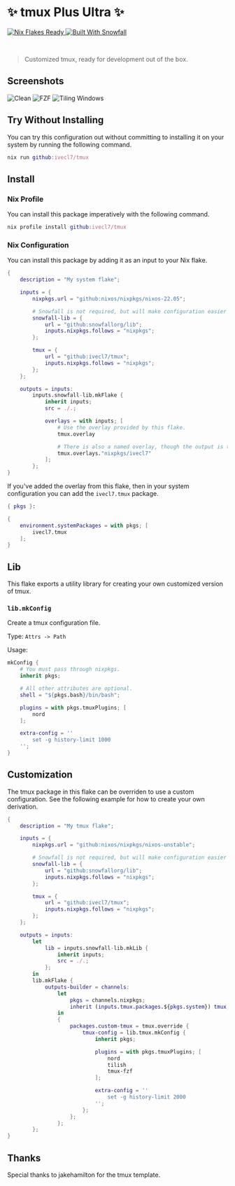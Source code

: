 # ✨ tmux Plus Ultra ✨

<a href="https://nixos.wiki/wiki/Flakes" target="_blank">
	<img alt="Nix Flakes Ready" src="https://img.shields.io/static/v1?logo=nixos&logoColor=d8dee9&label=Nix%20Flakes&labelColor=5e81ac&message=Ready&color=d8dee9&style=for-the-badge">
</a>
<a href="https://github.com/snowfallorg/lib" target="_blank">
	<img alt="Built With Snowfall" src="https://img.shields.io/static/v1?logoColor=d8dee9&label=Built%20With&labelColor=5e81ac&message=Snowfall&color=d8dee9&style=for-the-badge">
</a>

<p>
<!--
	This paragraph is not empty, it contains an em space (UTF-8 8195) on the next line in order
	to create a gap in the page.
-->
  
</p>

> Customized tmux, ready for development out of the box.

## Screenshots

![Clean](https://user-images.githubusercontent.com/7005773/194995518-dcf5fa69-458e-4ed3-a9a3-0c90e246f627.png)
![FZF](https://user-images.githubusercontent.com/7005773/194995575-2bc424c4-4b75-4096-b324-51887f48af72.png)
![Tiling Windows](https://user-images.githubusercontent.com/7005773/194995644-8a499ae5-742f-4458-831f-57c70eb15e10.png)

## Try Without Installing

You can try this configuration out without committing to installing it on your system by running
the following command.

```nix
nix run github:ivecl7/tmux
```

## Install

### Nix Profile

You can install this package imperatively with the following command.

```nix
nix profile install github:ivecl7/tmux
```

### Nix Configuration

You can install this package by adding it as an input to your Nix flake.

```nix
{
	description = "My system flake";

	inputs = {
		nixpkgs.url = "github:nixos/nixpkgs/nixos-22.05";

		# Snowfall is not required, but will make configuration easier for you.
		snowfall-lib = {
			url = "github:snowfallorg/lib";
			inputs.nixpkgs.follows = "nixpkgs";
		};

		tmux = {
			url = "github:ivecl7/tmux";
			inputs.nixpkgs.follows = "nixpkgs";
		};
	};

	outputs = inputs:
		inputs.snowfall-lib.mkFlake {
			inherit inputs;
			src = ./.;

			overlays = with inputs; [
				# Use the overlay provided by this flake.
				tmux.overlay

				# There is also a named overlay, though the output is the same.
				tmux.overlays."nixpkgs/ivecl7"
			];
		};
}
```

If you've added the overlay from this flake, then in your system configuration
you can add the `ivecl7.tmux` package.

```nix
{ pkgs }:

{
	environment.systemPackages = with pkgs; [
		ivecl7.tmux
	];
}
```

## Lib

This flake exports a utility library for creating your own customized version of tmux.

### `lib.mkConfig`

Create a tmux configuration file.

Type: `Attrs -> Path`

Usage:

```nix
mkConfig {
	# You must pass through nixpkgs.
	inherit pkgs;

	# All other attributes are optional.
	shell = "${pkgs.bash}/bin/bash";

	plugins = with pkgs.tmuxPlugins; [
		nord
	];

	extra-config = ''
		set -g history-limit 1000
	'';
}
```

## Customization

The tmux package in this flake can be overriden to use a custom configuration. See the
following example for how to create your own derivation.

```nix
{
	description = "My tmux flake";

	inputs = {
		nixpkgs.url = "github:nixos/nixpkgs/nixos-unstable";

		# Snowfall is not required, but will make configuration easier for you.
		snowfall-lib = {
			url = "github:snowfallorg/lib";
			inputs.nixpkgs.follows = "nixpkgs";
		};

		tmux = {
			url = "github:ivecl7/tmux";
			inputs.nixpkgs.follows = "nixpkgs";
		};
	};

	outputs = inputs:
		let
			lib = inputs.snowfall-lib.mkLib {
				inherit inputs;
				src = ./.;
			};
		in
		lib.mkFlake {
			outputs-builder = channels:
				let
					pkgs = channels.nixpkgs;
					inherit (inputs.tmux.packages.${pkgs.system}) tmux;
				in
				{
					packages.custom-tmux = tmux.override {
						tmux-config = lib.tmux.mkConfig {
							inherit pkgs;

							plugins = with pkgs.tmuxPlugins; [
								nord
								tilish
								tmux-fzf
							];

							extra-config = ''
								set -g history-limit 2000
							'';
						};
					};
				};
		};
}
```

## Thanks
Special thanks to jakehamilton for the tmux template.
